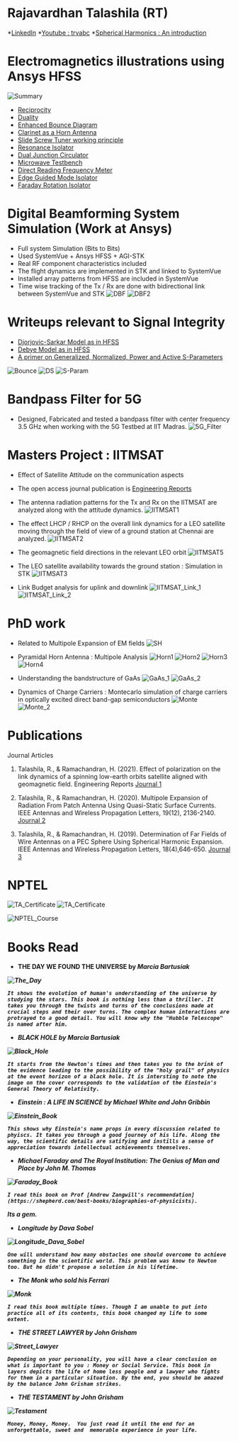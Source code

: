 # Rajavardhan Talashila (RT)
*[LinkedIn](https://www.linkedin.com/in/rajavardhan-talashila-rt-37800a76/)
*[Youtube : trvabc](https://www.youtube.com/@trvabc)
*[Spherical Harmonics : An introduction](https://youtu.be/3lHz0jAk6fY?si=tH91g7CLzt1tSL9G)

# Electromagnetics illustrations using Ansys HFSS
![Summary](LinkedIn_Posts_Summary.png)

+  [Reciprocity](https://www.linkedin.com/feed/update/urn:li:activity:7090251774510452736?utm_source=share&utm_medium=member_desktop)
+  [Duality](https://www.linkedin.com/feed/update/urn:li:activity:7087301378447986688?utm_source=share&utm_medium=member_desktop)
+  [Enhanced Bounce Diagram](https://www.linkedin.com/feed/update/urn:li:activity:7088114458455113728?utm_source=share&utm_medium=member_desktop)
+  [Clarinet as a Horn Antenna](https://www.linkedin.com/feed/update/urn:li:activity:7073731131421970432?utm_source=share&utm_medium=member_desktop)
+  [Slide Screw Tuner working principle](https://www.linkedin.com/feed/update/urn:li:activity:7072264357472063488?utm_source=share&utm_medium=member_desktop)
+  [Resonance Isolator](https://www.linkedin.com/feed/update/urn:li:activity:7069214665616089088?utm_source=share&utm_medium=member_desktop)
+  [Dual Junction Circulator](https://www.linkedin.com/feed/update/urn:li:activity:7067981858117988352?utm_source=share&utm_medium=member_desktop)
+  [Microwave Testbench](https://www.linkedin.com/feed/update/urn:li:activity:7059154495213109249?utm_source=share&utm_medium=member_desktop)
+  [Direct Reading Frequency Meter](https://www.linkedin.com/feed/update/urn:li:activity:7058814767045476352?utm_source=share&utm_medium=member_desktop)
+  [Edge Guided Mode Isolator](https://www.linkedin.com/feed/update/urn:li:activity:7054486575467941888?utm_source=share&utm_medium=member_desktop)
+  [Faraday Rotation Isolator](https://www.linkedin.com/feed/update/urn:li:activity:7054131122363895808?utm_source=share&utm_medium=member_desktop)


# Digital Beamforming System Simulation (Work at Ansys)
* Full system Simulation (Bits to Bits)
* Used SystemVue + Ansys HFSS + AGI-STK
* Real RF component characteristics included
* The flight dynamics are implemented in STK and linked to SystemVue
* Installed array patterns from HFSS are included in SystemVue
* Time wise tracking of the Tx / Rx are done with bidirectional link between SystemVue and STK
![DBF](DBF.jpg)
![DBF2](DBF2.jpg)


# Writeups relevant to Signal Integrity
+ [Djorjovic-Sarkar Model as in HFSS](https://www.linkedin.com/feed/update/urn:li:activity:6957530165891477504?utm_source=share&utm_medium=member_desktop)
+ [Debye Model as in HFSS](https://www.linkedin.com/feed/update/urn:li:activity:6988146589634629632?utm_source=share&utm_medium=member_desktop)
+ [A primer on Generalized, Normalized, Power and Active S-Parameters](https://www.linkedin.com/feed/update/urn:li:activity:6928332906566225920?utm_source=share&utm_medium=member_desktop)

![Bounce](Enhanced_Bounce.png)
![DS](DS_Model_RT.png)
![S-Param](S-Param_Primer_RT.png)

# Bandpass Filter for 5G
* Designed, Fabricated and tested a bandpass filter with center frequency 3.5 GHz when working with the 5G Testbed at IIT Madras. 
![5G_Filter](5G_Filter.jpg)

# Masters Project : IITMSAT
* Effect of Satellite Attitude on the communication aspects
* The open access journal publication is [Engineering Reports](https://onlinelibrary.wiley.com/doi/full/10.1002/eng2.12402)
* The antenna radiation patterns for the Tx and Rx on the IITMSAT are analyzed along with the attitude dynamics.
![IITMSAT1](IITMSAT1.jpg)
* The effect LHCP / RHCP on the overall link dynamics for a LEO satellite moving through the field of view of a ground station at Chennai are analyzed.
![IITMSAT2](IITMSAT2.jpg)

* The geomagnetic field directions in the relevant LEO orbit
![IITMSAT5](IITMSAT5.jpg)

* The LEO satellite availability towards the ground station : Simulation in STK
![IITMSAT3](IITMSAT3.jpg)

* Link Budget analysis for uplink and downlink
![IITMSAT_Link_1](IITMSAT_Link_1.jpg)
![IITMSAT_Link_2](IITMSAT_Link_2.jpg)


# PhD work
* Related to Multipole Expansion of EM fields
![SH](SH.jpg)

* Pyramidal Horn Antenna : Multipole Analysis
![Horn1](Horn1.jpg)
![Horn2](Horn2.jpg)
![Horn3](Horn3.jpg)
![Horn4](Horn4.jpg)

* Understanding the bandstructure of GaAs
![GaAs_1](GaAs_1.jpg)
![GaAs_2](GaAs_2.jpg)


* Dynamics of Charge Carriers :  Montecarlo simulation of charge carriers in optically excited direct band-gap semiconductors
![Monte](Particle_Dynamics.jpg)
![Monte_2](Particle_Dynamics_2.jpg)

# Publications
Journal Articles

1. Talashila, R., & Ramachandran, H. (2021). Effect of polarization on the link dynamics of a spinning low-earth orbits satellite aligned with geomagnetic field. Engineering Reports
[Journal 1](https://onlinelibrary.wiley.com/doi/pdf/10.1002/eng2.12402)

2. Talashila, R., & Ramachandran, H. (2020). Multipole Expansion of Radiation From Patch Antenna Using Quasi-Static Surface Currents. IEEE Antennas and Wireless Propagation Letters, 19(12), 2136-2140. [Journal 2](https://ieeexplore.ieee.org/document/9200656/)

3. Talashila, R., & Ramachandran, H. (2019). Determination of Far Fields of Wire Antennas on a PEC Sphere Using Spherical Harmonic Expansion. IEEE Antennas and Wireless Propagation Letters, 18(4),646-650. [Journal 3](https://ieeexplore.ieee.org/document/8644039)



# NPTEL 
![TA_Certificate](TA_2021.jpg)
![TA_Certificate](TA_2020.jpg)


![NPTEL_Course](SDR_NPTEL.jpg)


# Books Read

+  <b>THE DAY WE FOUND THE UNIVERSE <b> by <i>Marcia Bartusiak<i>

![The_Day](The_day_we_found_the_universe.jpg)

	It shows the evolution of human's understanding of the universe by studying the stars. This book is nothing less than a thriller. It takes you through the twists and turns of the conclusions made at crucial steps and their over turns. The complex human interactions are  protrayed to a good detail. You will know why the "Hubble Telescope" is named after him.


+  <b>BLACK HOLE <b> by <i>Marcia Bartusiak<i>

![Black_Hole](Black_Hole.jpg)

	It starts from the Newton's times and then takes you to the brink of the evidence leading to the possibility of the "holy grail" of physics at the event horizon of a black hole. It is intersting to note the image on the cover corresponds to the validation of the Einstein's General Theory of Relativity. 



+  <b> Einstein : A LIFE IN SCIENCE <b> by <i>Michael White and John Gribbin<i>

![Einstein_Book](Einstein_Book.jpg)

	This shows why Einstein's name props in every discussion related to phyiscs. It takes you through a good journey of his life. Along the way, the scientific details are satifying and instills a sense of appreciation towards intellectual achievements themselves.

+ <b> Michael Faraday and The Royal Institution: The Genius of Man and Place   <b> by <i> John M. Thomas   <i>

![Faraday_Book](Faraday_Ri.jpg)

	I read this book on Prof [Andrew Zangwill's recommendation](https://shepherd.com/best-books/biographies-of-physicists).

Its a gem.

+  <b> Longitude <b> by  <i>Dava Sobel<i>

![Longitude_Dava_Sobel](Longitude.jpg)

	One will understand how many obstacles one should overcome to achieve something in the scientific world. This problem was know to Newton too. But he didn't propose a solution in his lifetime.


+  <b> The Monk who sold his Ferrari <b>

![Monk](Monk.jpg)

	I read this book multiple times. Though I am unable to put into practice all of its contents, this book changed my life to some extent.

+  <b> THE STREET LAWYER <b> by <i>John Grisham<i>

![Street_Lawyer](Street_Lawyer.jpg)

	Depending on your personality, you will have a clear conclusion on what is important to you : Money or Social Service. This book in layers depicts the life of home less people and a lawyer who fights for them in a particular situation. By the end, you should be amazed by the balance John Grisham strikes.

+  <b> THE TESTAMENT <b> by <i>John Grisham<i>

![Testament](Testament.jpg)

	Money, Money, Money.  You just read it until the end for an unforgettable, sweet and  memorable experience in your life.



